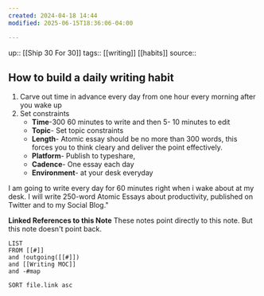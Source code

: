 ```yaml
---
created: 2024-04-18 14:44
modified: 2025-06-15T18:36:06-04:00

---
```

up::  [[Ship 30 For 30]]
tags:: [[writing]] [[habits]]
source::
## How to build a daily writing habit

1. Carve out time in advance every day from one hour
	every morning after you wake up
2. Set constraints
	- **Time**-300 60 minutes to write and then 5- 10 minutes to edit
	- **Topic**- Set topic constraints
	- **Length**- Atomic essay should be no more than 300 words, this forces you to think cleary and deliver the point effectively.
	- **Platform**- Publish to typeshare,
	- **Cadence**- One essay each day
	- **Environment**- at your desk everyday

I am going to write every day for 60 minutes right when i wake about at my desk. I will write 250-word Atomic Essays about productivity, published on Twitter and to my Social Blog."

**Linked References to this Note**
These notes point directly to this note. But this note doesn't point back.
```dataview
LIST
FROM [[#]]
and !outgoing([[#]])
and [[Writing MOC]]
and -#map

SORT file.link asc
```
